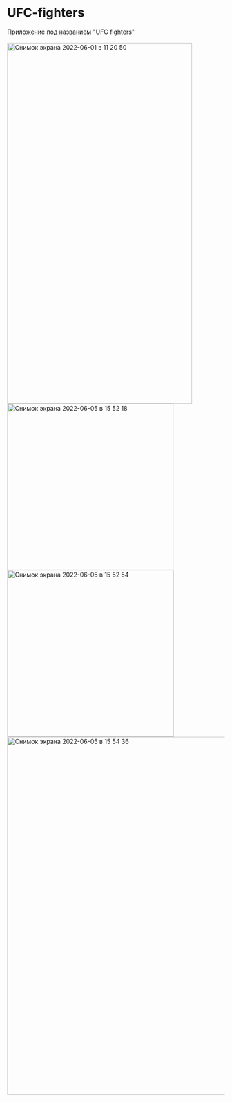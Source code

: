 # UFC-fighters
Приложение под названием "UFC fighters"<br />
<br />
<img width="428" alt="Снимок экрана 2022-06-01 в 11 20 50" src="https://user-images.githubusercontent.com/92681775/171339364-c7376ab2-4c81-4018-bc00-80254491de94.png" width="260" height="835">
<img width="385" alt="Снимок экрана 2022-06-05 в 15 52 18" src="https://user-images.githubusercontent.com/92681775/172046583-f0410894-8202-40a2-a12d-bb7a96f7e46f.png">
<img width="386" alt="Снимок экрана 2022-06-05 в 15 52 54" src="https://user-images.githubusercontent.com/92681775/172046589-615a533f-4e9e-4843-ae77-6247593e50f5.png">
<img width="829" alt="Снимок экрана 2022-06-05 в 15 54 36" src="https://user-images.githubusercontent.com/92681775/172046595-d060cea9-0f85-49f7-97d4-1509df2cd493.png">
